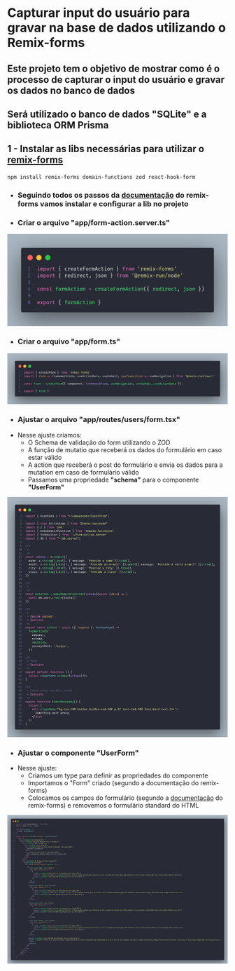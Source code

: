 # Capturar input do usuário para gravar na base de dados utilizando o Remix-forms

## Este projeto tem o objetivo de mostrar como é o processo de capturar o input do usuário e gravar os dados no banco de dados

## Será utilizado o banco de dados "SQLite" e a biblioteca ORM Prisma

## 1 - Instalar as libs necessárias para utilizar o [remix-forms](https://remix-forms.seasoned.cc/get-started)

```sh
npm install remix-forms domain-functions zod react-hook-form
```

- ### Seguindo todos os passos da [documentação](https://remix-forms.seasoned.cc/get-started) do remix-forms vamos instalar e configurar a lib no projeto

- ### Criar o arquivo **"app/form-action.server.ts"**

![remix-forms-config-1](documentation/remix-forms-config-1.png)

- ### Criar o arquivo **"app/form.ts"**

![remix-forms-config-2](documentation/remix-forms-config-2.png)

- ### Ajustar o arquivo **"app/routes/users/form.tsx"**
- Nesse ajuste criamos:
  - O Schema de validação do form utilizando o ZOD
  - A função de mutatio que receberá os dados do formulário em caso estar válido
  - A action que receberá o post do formulário e envia os dados para a mutation em caso de formulário válido
  - Passamos uma propriedade **"schema"** para o componente **"UserForm"**

![remix-forms-config-3](documentation/remix-forms-config-3.png)

- ### Ajustar o componente **"UserForm"**
- Nesse ajuste:
  - Criamos um type para definir as propriedades do componente
  - Importamos o "Form" criado (segundo a documentação do remix-forms)
  - Colocamos os campos do formulário (segundo a [documentação](https://shre.ink/kAmN) do remix-forms) e removemos o formulário standard do HTML

![remix-forms-config-4](documentation/remix-forms-config-4.png)
